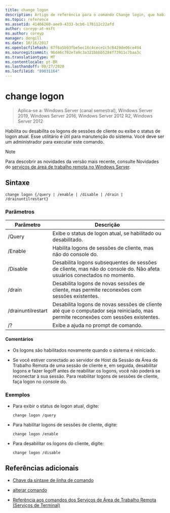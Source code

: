 ```yaml
---
title: change logon
description: Artigo de referência para o comando Change login, que habilita ou desabilita os logons de sessões de cliente ou exibe o status de logon atual.
ms.topic: reference
ms.assetid: 41466260-aee9-4333-bcb6-178112c22afd
author: coreyp-at-msft
ms.author: coreyp
manager: dongill
ms.date: 10/16/2017
ms.openlocfilehash: 67f6a5b93fbe5ec16c4cece1c5c8429de06ce494
ms.sourcegitcommit: 96d46c702e7a9c3a321bbbb5284f73911c7baa3c
ms.translationtype: MT
ms.contentlocale: pt-BR
ms.lasthandoff: 08/27/2020
ms.locfileid: "89031164"
---
```

# <a name="change-logon"></a>change logon

> Aplica-se a: Windows Server (canal semestral), Windows Server 2019, Windows Server 2016, Windows Server 2012 R2, Windows Server 2012

Habilita ou desabilita os logons de sessões de cliente ou exibe o status de logon atual. Esse utilitário é útil para manutenção do sistema. Você deve ser um administrador para executar este comando.

> [!NOTE]
> Para descobrir as novidades da versão mais recente, consulte Novidades do [serviços de área de trabalho remota no Windows Server](/previous-versions/windows/it-pro/windows-server-2012-r2-and-2012/dn283323(v=ws.11)).

## <a name="syntax"></a>Sintaxe

```
change logon {/query | /enable | /disable | /drain | /drainuntilrestart}
```

### <a name="parameters"></a>Parâmetros

| Parâmetro | Descrição |
| --------- | ----------- |
| /Query | Exibe o status de logon atual, se habilitado ou desabilitado. |
| /Enable | Habilita logons de sessões de cliente, mas não do console do. |
| /Disable | Desabilita logons subsequentes de sessões de cliente, mas não do console do. Não afeta usuários conectados no momento. |
| /drain | Desabilita logons de novas sessões de cliente, mas permite reconexões com sessões existentes. |
| /drainuntilrestart | Desabilita logons de novas sessões de cliente até que o computador seja reiniciado, mas permite reconexões com sessões existentes. |
| /? | Exibe a ajuda no prompt de comando. |

#### <a name="remarks"></a>Comentários

- Os logons são habilitados novamente quando o sistema é reiniciado.

- Se você estiver conectado ao servidor de Host da Sessão da Área de Trabalho Remota de uma sessão de cliente e, em seguida, desabilitar logons e fazer logoff antes de reabilitar os logons, você não poderá se reconectar à sua sessão. Para reabilitar logons de sessões de cliente, faça logon no console do.

### <a name="examples"></a>Exemplos

- Para exibir o status de logon atual, digite:

  ```
  change logon /query
  ```

- Para habilitar logons de sessões de cliente, digite:

  ```
  change logon /enable
  ```

- Para desabilitar os logons do cliente, digite:

  ```
  change logon /disable
  ```

## <a name="additional-references"></a>Referências adicionais

- [Chave da sintaxe de linha de comando](command-line-syntax-key.md)

- [alterar comando](change.md)

- [Referência aos comandos dos Serviços de Área de Trabalho Remota (Serviços de Terminal)](remote-desktop-services-terminal-services-command-reference.md)
